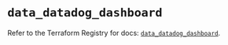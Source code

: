 # `data_datadog_dashboard`

Refer to the Terraform Registry for docs: [`data_datadog_dashboard`](https://registry.terraform.io/providers/datadog/datadog/3.41.0/docs/data-sources/dashboard).
